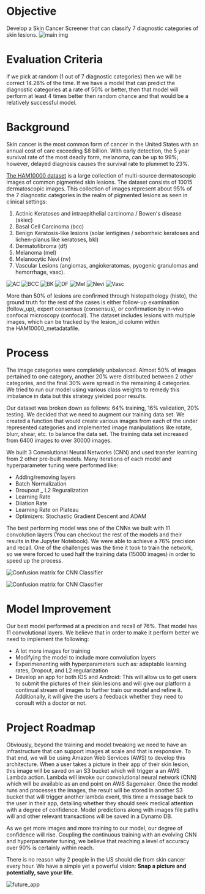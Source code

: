 # Objective
Develop a Skin Cancer Screener that can classify 7 diagnostic categories of skin lesions.
![main img](Figures/main_img.JPG)

# Evaluation Criteria
if we pick at random (1 out of 7 diagnostic categories) then we will be correct 14.28% of the time. If we have a model that can predict the diagnostic categories at a rate of 50% or better, then that model will perform at least 4 times better then random chance and that would be a relatively successful model.

# Background
Skin cancer is the most common form of cancer in the United States with an annual cost of care exceeding $8 billion. With early detection, the 5 year survival rate of the most deadly form, melanoma, can be up to 99%; however, delayed diagnosis causes the survival rate to plummet to 23%.

[The HAM10000 dataset](https://dataverse.harvard.edu/dataset.xhtml?persistentId=doi:10.7910/DVN/DBW86T) is a large collection of multi-source dermatoscopic images of common pigmented skin lesions. The dataset consists of 10015 dermatoscopic images. This collection of images represent about 95% of the 7 diagnostic categories in the realm of pigmented lesions as seen in clinical settings: 

1. Actinic Keratoses and intraepithelial carcinoma / Bowen's disease (akiec)
2. Basal Cell Carcinoma (bcc)
3. Benign Keratosis-like lesions (solar lentigines / seborrheic keratoses and lichen-planus like keratoses, bkl)
4. Dermatofibroma (df)
5. Melanoma (mel)
6. Melanocytic Nevi (nv)
7. Vascular Lesions (angiomas, angiokeratomas, pyogenic granulomas and hemorrhage, vasc).

![AC](Figures/AC.png)
![BCC](Figures/BCC.png)
![BK](Figures/BK.png)
![DF](Figures/DF.png)
![Mel](Figures/Mel.png)
![Nevi](Figures/Nevi.png)
![Vasc](Figures/Vasc.png)

More than 50% of lesions are confirmed through histopathology (histo), the ground truth for the rest of the cases is either follow-up examination (follow_up), expert consensus (consensus), or confirmation by in-vivo confocal microscopy (confocal). The dataset includes lesions with multiple images, which can be tracked by the lesion_id column within the HAM10000_metadatafile.

# Process
The image categories were completely unbalanced. Almost 50% of images pertained to one category, another 20% were distributed between 2 other categories, and the final 30% were spread in the remaining 4 categories. We tried to run our model using various class weights to remedy this imbalance in data but this strategy yielded poor results.

Our dataset was broken down as follows: 64% training, 16% validation, 20% testing. We decided that we need to augment our training data set. We created a function that would create various images from each of the under represented categories and implemented image manipulations like rotate, blurr, shear, etc. to balance the data set. The training data set increased from 6400 images to over 30000 images.

We built 3 Convolutional Neural Networks (CNN) and used transfer learning from 2 other pre-built models. Many iterations of each model and hyperparameter tuning were performed like:

- Adding/removing layers
- Batch Normalization
- Droupout
_ L2 Reguralization
- Learning Rate
- Dilation Rate
- Learning Rate on Plateau
- Optimizers: Stochastic Gradient Descent and ADAM

The best performing model was one of the CNNs we built with 11 convolution layers (You can checkout the rest of the models and their results in the Jupyter Notebook). We were able to achieve a 76% precision and recall. One of the challenges was the time it took to train the network, so we were forced to used half the training data (15000 images) in order to speed up the process.  

![Confusion matrix for CNN Classifier](Figuresprecision_recall.png)

![Confusion matrix for CNN Classifier](Figures/CM_Best_Model.png)

# Model Improvement
Our best model performed at a precision and recall of 76%. That model has 11 convolutional layers. We believe that in order to make it perform better we need to implement the following:

-  A lot more images for training
-  Modifying the model to include more convolution layers 
-  Experimenenting with hyperparameters such as: adaptable learning rates, Dropout, and L2 regularization
-  Develop an app for both IOS and Android: This will allow us to get users to submit the pictures of their skin lesions and will give our platform a continual stream of images to further train our model and refine it. Additionally, it will give the users a feedback whether they need to consult with a doctor or not.

# Project Roadmap
Obviously, beyond the training and model tweaking we need to have an infrastructure that can support images at scale and that is responsive. To that end, we will be using Amazon Web Services (AWS) to develop this architecture. When a user takes a picture in their app of their skin lesion, this image will be saved on an S3 bucket which will trigger a an AWS Lambda action. Lambda will invoke our convolutional neural network (CNN) which will be available as an end point on AWS Sagemaker. Once the model runs and processes the images, the result will be stored in another S3 bucket that will trigger another lambda event, this time a message back to the user in their app, detailing whether they should seek medical attention with a degree of confidence. Model predictions along with images file paths will and other relevant transactions will be saved in a Dynamo DB.

As we get more images and more training to our model, our degree of confidence will rise. Coupling the continuous training  with an evolving CNN and hyperparameter tuning, we believe that reaching a level of accuracy over 90% is certainly within reach. 

There is no reason why 2 people in the US should die from skin cancer every hour. We have a simple yet a powerful vision: 
**Snap a picture and potentially, save your life**.

![future_app](Figures/future_app.png)
